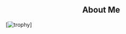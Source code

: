 <h2 align="center">About Me </h2> 


[![trophy](https://github-profile-trophy.vercel.app/?username=krishpranav&theme=dracula)]


